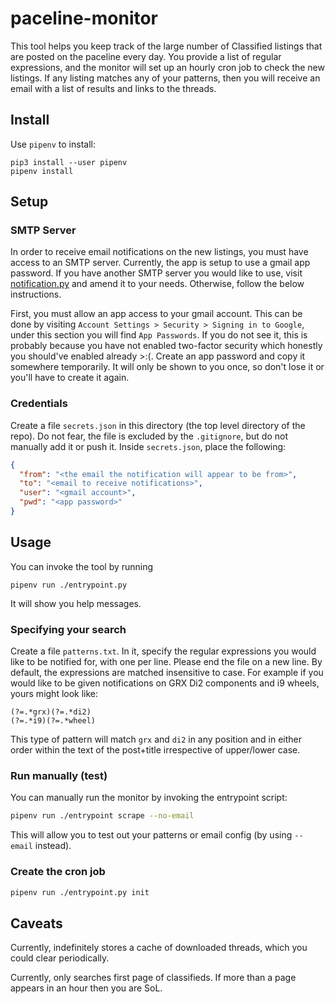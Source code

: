 # paceline-monitor

This tool helps you keep track of the large number of Classified listings that are posted on the
paceline every day. You provide a list of regular expressions, and the monitor will set up an
hourly cron job to check the new listings. If any listing matches any of your patterns, then
you will receive an email with a list of results and links to the threads.

## Install

Use `pipenv` to install: 
```shell
pip3 install --user pipenv
pipenv install 
```

## Setup

### SMTP Server

In order to receive email notifications on the new listings, you must have access to an SMTP
server. Currently, the app is setup to use a gmail app password. If you have another SMTP server
you would like to use, visit [notification.py](pacelinemonitor/notification.py) and amend it to
your needs. Otherwise, follow the below instructions.

First, you must allow an app access to your gmail account. This can be done by visiting
`Account Settings > Security > Signing in to Google`, under this section you will find
`App Passwords`. If you do not see it, this is probably because you have not enabled two-factor
security which honestly you should've enabled already >:(. Create an app password and copy it
somewhere temporarily. It will only be shown to you once, so don't lose it or you'll have to
create it again.

### Credentials

Create a file `secrets.json` in this directory (the top level directory of the repo). Do not fear,
the file is excluded by the `.gitignore`, but do not manually add it or push it. Inside
`secrets.json`, place the following:

```json
{
  "from": "<the email the notification will appear to be from>",
  "to": "<email to receive notifications>",
  "user": "<gmail account>",
  "pwd": "<app password>"
}
```

## Usage

You can invoke the tool by running 
```shell
pipenv run ./entrypoint.py
```
It will show you help messages.

### Specifying your search
Create a file `patterns.txt`. In it, specify the regular expressions you would like to be notified
for, with one per line. Please end the file on a new line. By default, the expressions are
matched insensitive to case. For example if you would like to be given notifications on GRX Di2 
components and i9 wheels, yours might look like:
```
(?=.*grx)(?=.*di2)
(?=.*i9)(?=.*wheel)

```
This type of pattern will match `grx` and `di2` in any position and in either order within the 
text of the post+title irrespective of upper/lower case. 

### Run manually (test)

You can manually run the monitor by invoking the entrypoint script:
```bash
pipenv run ./entrypoint scrape --no-email
```
This will allow you to test out your patterns or email config (by using `--email` instead).

### Create the cron job

```bash
pipenv run ./entrypoint.py init
```

## Caveats

Currently, indefinitely stores a cache of downloaded threads, which you could clear periodically.

Currently, only searches first page of classifieds.  If more than a page appears in an hour then 
you are SoL.
